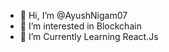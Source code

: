 - 👋 Hi, I’m @AyushNigam07
- 👀 I’m interested in Blockchain
- 🌱 I’m Currently Learning React.Js


<!---
AyushNigam07/AyushNigam07 is a ✨ special ✨ repository because its `README.md` (this file) appears on your GitHub profile.
You can click the Preview link to take a look at your changes.
--->
